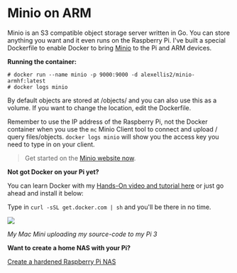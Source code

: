 Minio on ARM
============

Minio is an S3 compatible object storage server written in Go. You can store anything you want and it even runs on the Raspberry Pi. I've built a special Dockerfile to enable Docker to bring [Minio](https://minio.io) to the Pi and ARM devices.

**Running the container:**

```
# docker run --name minio -p 9000:9000 -d alexellis2/minio-armhf:latest
# docker logs minio
```

By default objects are stored at /objects/ and you can also use this as a volume. If you want to change the location, edit the Dockerfile.

Remember to use the IP address of the Raspberry Pi, not the Docker container when you use the `mc` Minio Client tool to connect and upload / query files/objects. `docker logs minio` will show you the access key you need to type in on your client.

> Get started on the [Minio website now](https://minio.io).

**Not got Docker on your Pi yet?**

You can learn Docker with my [Hands-On video and tutorial here](http://blog.alexellis.io/hands-on-docker-raspberrypi/) or just go ahead and install it below:

Type in `curl -sSL get.docker.com | sh` and you'll be there in no time. 

![](https://pbs.twimg.com/media/C17cDK4XcAAKLok.png:large)

*My Mac Mini uploading my source-code to my Pi 3*

**Want to create a home NAS with your Pi?**

[Create a hardened Raspberry Pi NAS](http://blog.alexellis.io/hardened-raspberry-pi-nas/)

